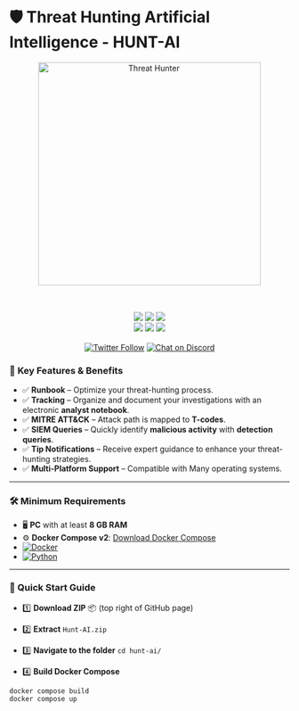 # 🛡️ Threat Hunting Artificial Intelligence - HUNT-AI

<div align="center">
  <img src="https://git.infinit3i.com/matthew/Hunt-AI/raw/commit/4c3b0654cd4c5b94e8659f2d18f86e01b579ba87/Assets/threat_hunter.jpeg" alt="Threat Hunter" width="400">
</div>

<p align="center">
  <br><br>
    <a title="Releases" target="_blank" href="https://github.com/infinit3i/hunt-ai/releases"><img src="https://img.shields.io/github/release/infinit3i/hunt-ai.svg?style=flat-square&color=9CF"></a>
    <a title="Hits" target="_blank" href="https://github.com/infinit3i/hunt-ai"><img src="https://hits.b3log.org/infinit3i/hunt-ai.svg"></a>
    <a title="Code Size" target="_blank" href="https://github.com/infinit3i/hunt-ai"><img src="https://img.shields.io/github/languages/code-size/infinit3i/hunt-ai.svg?style=flat-square&color=yellow"></a>
  <br>
    <a title="GitHub Pull Requests" target="_blank" href="https://github.com/infinit3i/hunt-ai/pulls"><img src="https://img.shields.io/github/issues-pr-closed/infinit3i/hunt-ai.svg?style=flat-square&color=FF9966"></a>
    <a title="GitHub Commits" target="_blank" href="https://github.com/infinit3i/hunt-ai/commits/master"><img src="https://img.shields.io/github/commit-activity/m/infinit3i/hunt-ai.svg?style=flat-square"></a>
    <a title="Last Commit" target="_blank" href="https://github.com/infinit3i/hunt-ai/commits/master"><img src="https://img.shields.io/github/last-commit/infinit3i/hunt-ai.svg?style=flat-square&color=FF9900"></a>
  <br><br>
    <a title="Twitter" target="_blank" href="https://x.com/infinit3i"><img alt="Twitter Follow" src="https://img.shields.io/twitter/follow/b3logos?label=Follow&style=social"></a>
    <a title="Discord" target="_blank" href="https://discord.gg/rzSTrk39yE"><img alt="Chat on Discord" src="https://img.shields.io/discord/805844406920806440?label=Discord&logo=Discord&style=social"></a>
</p>

<!-- <a title="Docker Pulls" target="_blank" href="https://hub.docker.com/r/b3log/siyuan"><img src="https://img.shields.io/docker/pulls/b3log/siyuan.svg?style=flat-square&color=green"></a> -->
<!-- <a title="Docker Image Size" target="_blank" href="https://hub.docker.com/r/b3log/siyuan"><img src="https://img.shields.io/docker/image-size/b3log/siyuan.svg?style=flat-square&color=ff96b4"></a> -->

### 🎯 **Key Features & Benefits**

- ✅ **Runbook** – Optimize your threat-hunting process.
- ✅ **Tracking** – Organize and document your investigations with an electronic **analyst notebook**.
- ✅ **MITRE ATT&CK** – Attack path is mapped to **T-codes**.
- ✅ **SIEM Queries** – Quickly identify **malicious activity** with **detection queries**. 
- ✅ **Tip Notifications** – Receive expert guidance to enhance your threat-hunting strategies.
- ✅ **Multi-Platform Support** – Compatible with Many operating systems.

---

### 🛠️ **Minimum Requirements**

- 🖥️ **PC** with at least **8 GB RAM**
- ⚙️ **Docker Compose v2**: [Download Docker Compose](https://docs.docker.com/compose/install/)
- [![Docker](https://img.shields.io/badge/docker-%230db7ed.svg?style=for-the-badge&logo=docker&logoColor=white)](https://www.docker.com/get-started/)
- [![Python](https://img.shields.io/badge/python-3670A0?style=for-the-badge&logo=python&logoColor=ffdd54)](https://www.python.org/downloads/)

---

### 🚀 Quick Start Guide

- 1️⃣ **Download ZIP** 📦 (top right of GitHub page)  
- 2️⃣ **Extract** `Hunt-AI.zip`  
- 3️⃣ **Navigate to the folder**
   `cd hunt-ai/`

- 4️⃣ **Build Docker Compose**
```
docker compose build
docker compose up
```
